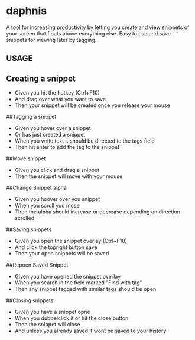 # daphnis
A tool for increasing productivity by letting you create and view snippets of your screen that floats above everything else. Easy to use and save snippets for viewing later by tagging. 

## USAGE 
## Creating a snippet
* Given you hit the hotkey (Ctrl+F10)
* And drag over what you want to save
* Then your snippet will be created once you release your mouse

##Tagging a snippet
* Given you hover over a snippet
* Or has just created a snippet
* When you write text it should be directed to the tags field
* Then hit enter to add the tag to the snippet

##Move snippet
* Given you click and drag a snippet
* Then the snippet will move with your mouse

##Change Snippet alpha
* Given you hoover over you snippet
* When you scroll you mose
* Then the alpha should increase or decrease depending on direction scrolled

##Saving snippets
* Given you open the snippet overlay (Ctrl+F10)
* And click the topright button save
* Then your open snippets will be saved

##Repoen Saved Snippet
* Given you have opened the snippet overlay
* When you search in the field marked "Find with tag"
* Then any snippet tagged with similar tags should be open

##Closing snippets
* Given you have a snippet opne
* When you dubbelclick it or hit the close button
* Then the snippet will close
* And unless you already saved it wont be saved to your history
